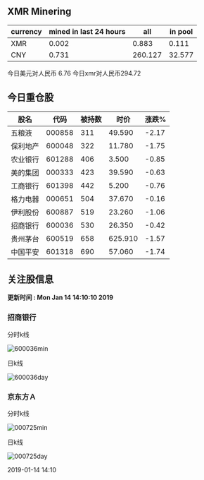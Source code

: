 ## XMR Minering

|currency|mined in last 24 hours|all|in pool|
|---|---|---|---|
|XMR|0.002|0.883|0.111|
|CNY|0.731|260.127|32.577|

今日美元对人民币 6.76	今日xmr对人民币294.72


## 今日重仓股 

|股名|代码|被持数|时价|涨跌%|
|---|---|---|---|---|
|五粮液|000858|311|49.590|-2.17|
|保利地产|600048|322|11.780|-1.75|
|农业银行|601288|406|3.500|-0.85|
|美的集团|000333|423|39.590|-0.63|
|工商银行|601398|442|5.200|-0.76|
|格力电器|000651|504|37.670|-0.16|
|伊利股份|600887|519|23.260|-1.06|
|招商银行|600036|530|26.350|-0.42|
|贵州茅台|600519|658|625.910|-1.57|
|中国平安|601318|690|57.060|-1.74|

## 关注股信息
**更新时间 : Mon Jan 14 14:10:10 2019**
### 招商银行 
分时k线

![600036min](http://image.sinajs.cn/newchart/min/n/sh600036.gif)

日k线

![600036day](http://image.sinajs.cn/newchart/daily/n/sh600036.gif)

### 京东方Ａ 
分时k线

![000725min](http://image.sinajs.cn/newchart/min/n/sz000725.gif)

日k线

![000725day](http://image.sinajs.cn/newchart/daily/n/sz000725.gif)

2019-01-14 14:10